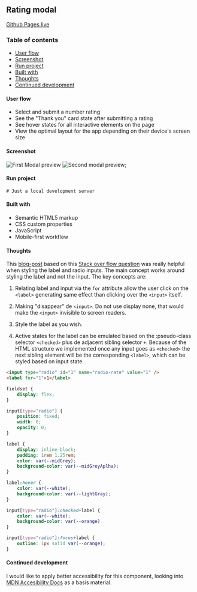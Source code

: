 ## Rating modal
[Github Pages live](https://alexcumplido.github.io/frontend-projects/rating-modal/) 

### Table of contents
- [User flow](#user-flow)
- [Screenshot](#screenshot)
- [Run project](#run-project)
- [Built with](#built-with)
- [Thoughts](#thoughts)
- [Continued development](#continued-development)

#### User flow
- Select and submit a number rating
- See the "Thank you" card state after submitting a rating
- See hover states for all interactive elements on the page
- View the optimal layout for the app depending on their device's screen size

#### Screenshot
![First Modal preview](./design/mobile-design.jpg)
![Second modal preview](./design/mobile-thank-you-state.jpg);

#### Run project
```
# Just a local development server
```

#### Built with
- Semantic HTML5 markup
- CSS custom properties
- JavaScript
- Mobile-first workflow

#### Thoughts
This [blog-post](https://markheath.net/post/customize-radio-button-css) based on this [Stack over flow question](https://stackoverflow.com/questions/4641752/css-how-to-style-a-selected-radio-buttons-label) was really helpful when styling the label and radio inputs. The main concept works around styling the label and not the input. The key concepts are:

1. Relating label and input via the `for` attribute allow the user click on the `<label>` generating same effect than clicking over the `<input>` itself.

2. Making "disappear" de `<input>`. Do not use display none, that would make the `<input>` invisible to screen readers.

3. Style the label as you wish.

4. Active states for the label can be emulated based on the :pseudo-class selector `<checked>` plus de adjacent sibling selector `+`. Because of the HTML structure we implemented once any input goes as `<checked>` the next sibling element will be the corresponding `<label>`, which can be styled based on input state.

```html
<input type="radio" id="1" name="radio-rate" value="1" />
<label for="1">1</label>
```
```css
fieldset {
    display: flex;
}

input[type="radio"] {
    position: fixed;
    width: 0;
    opacity: 0;
}

label {
    display: inline-block;
    padding: 1rem 1.25rem;
    color: var(--midGrey);
    background-color: var(--midGreyAplha);
}

label:hover {
    color: var(--white);
    background-color: var(--lightGray);
}

input[type="radio"]:checked+label {
    color: var(--white);
    background-color: var(--orange)
}

input[type="radio"]:focus+label {
    outline: 1px solid var(--orange);
}
```

#### Continued development
I would like to apply better accessibility for this component, looking into [MDN Accesibility Docs](https://developer.mozilla.org/en-US/docs/Web/Accessibility) as a basis material.